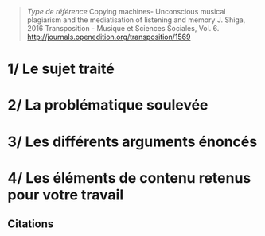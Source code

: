 > *Type de référence*
> Copying machines- Unconscious musical plagiarism and the mediatisation of listening and memory
> J. Shiga, 2016
> Transposition - Musique et Sciences Sociales, Vol. 6.
>  http://journals.openedition.org/transposition/1569

# 1/ Le sujet traité



# 2/ La problématique soulevée



# 3/ Les différents arguments énoncés



# 4/ Les éléments de contenu retenus pour votre travail

## Citations

